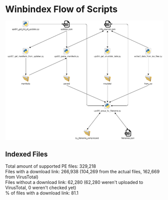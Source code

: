 # Winbindex Flow of Scripts

![winbindex-scripts-flow.png](winbindex-scripts-flow.png)

## Indexed Files

<!--FileStats-->
Total amount of supported PE files: 329,218  
Files with a download link: 266,938 (104,269 from the actual files, 162,669 from VirusTotal)  
Files without a download link: 62,280 (62,280 weren't uploaded to VirusTotal, 0 weren't checked yet)  
% of files with a download link: 81.1  
<!--/FileStats-->
